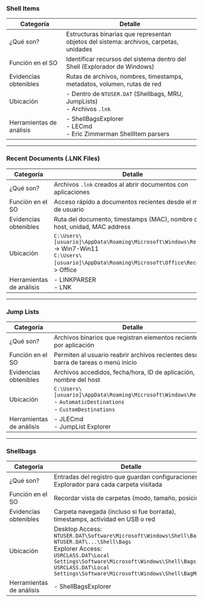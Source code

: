 ### Shell Items

| Categoría                | Detalle                                                                                |
| ------------------------ | -------------------------------------------------------------------------------------- |
| ¿Qué son?                | Estructuras binarias que representan objetos del sistema: archivos, carpetas, unidades |
| Función en el SO         | Identificar recursos del sistema dentro del Shell (Explorador de Windows)              |
| Evidencias obtenibles    | Rutas de archivos, nombres, timestamps, metadatos, volumen, rutas de red               |
| Ubicación                | - Dentro de `NTUSER.DAT` (Shellbags, MRU, JumpLists)<br>- Archivos `.lnk`              |
| Herramientas de análisis | - ShellBagsExplorer<br>- LECmd<br>- Eric Zimmerman ShellItem parsers                   |

---

### Recent Documents (.LNK Files)

| Categoría                | Detalle                                                                                                                                                |
| ------------------------ | ------------------------------------------------------------------------------------------------------------------------------------------------------ |
| ¿Qué son?                | Archivos `.lnk` creados al abrir documentos con aplicaciones                                                                                           |
| Función en el SO         | Acceso rápido a documentos recientes desde el menú de usuario                                                                                          |
| Evidencias obtenibles    | Ruta del documento, timestamps (MAC), nombre de host, unidad, MAC address                                                                              |
| Ubicación                | `C:\Users\[usuario]\AppData\Roaming\Microsoft\Windows\Recent\` -> Win7-Win11<br>`C:\Users\[usuario]\AppData\Roaming\Microsoft\Office\Recent` -> Office |
| Herramientas de análisis | - LINKPARSER<br>- LNK                                                                                                                                  |

---

### Jump Lists

| Categoría                | Detalle                                                                                                                 |
| ------------------------ | ----------------------------------------------------------------------------------------------------------------------- |
| ¿Qué son?                | Archivos binarios que registran elementos recientes por aplicación                                                      |
| Función en el SO         | Permiten al usuario reabrir archivos recientes desde la barra de tareas o menú inicio                                   |
| Evidencias obtenibles    | Archivos accedidos, fecha/hora, ID de aplicación, nombre del host                                                       |
| Ubicación                | `C:\Users\[usuario]\AppData\Roaming\Microsoft\Windows\Recent\`<br> - `AutomaticDestinations`<br> - `CustomDestinations` |
| Herramientas de análisis | - JLECmd<br>- JumpList Explorer                                                                                         |

---

### Shellbags

| Categoría                | Detalle                                                                                                                                                                                                                                                                    |
| ------------------------ | -------------------------------------------------------------------------------------------------------------------------------------------------------------------------------------------------------------------------------------------------------------------------- |
| ¿Qué son?                | Entradas del registro que guardan configuraciones del Explorador para cada carpeta visitada                                                                                                                                                                                |
| Función en el SO         | Recordar vista de carpetas (modo, tamaño, posición)                                                                                                                                                                                                                        |
| Evidencias obtenibles    | Carpeta navegada (incluso si fue borrada), timestamps, actividad en USB o red                                                                                                                                                                                              |
| Ubicación                | Desktop Access:<br>`NTUSER.DAT\Software\Microsoft\Windows\Shell\BagMRU`<br>`NTUSER.DAT\...\Shell\Bags`<br>Explorer Access:<br>`USRCLASS.DAT\Local Settings\Software\Microsoft\Windows\Shell\Bags`<br>`USRCLASS.DAT\Local Settings\Software\Microsoft\Windows\Shell\BagMRU` |
| Herramientas de análisis | - ShellBagsExplorer                                                                                                                                                                                                                                                        |
